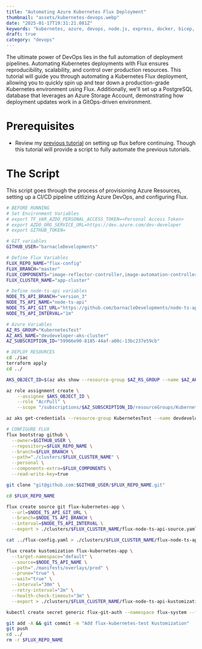 ```yaml
---
title: "Automating Azure Kubernetes Flux Deployment"
thumbnail: "assets/kubernetes-devops.webp"
date: "2025-01-17T19:31:21.081Z"
keywords: "kubernetes, azure, devops, node.js, express, docker, bicep, templates, azure pipelines, ci/cd, aks, azure container registry, flux"
draft: true
category: "devops"
---
```


The ultimate power of DevOps lies in the full automation of deployment pipelines. Automating Kubernetes deployments with Flux ensures reproducibility, scalability, and control over production resources. This tutorial will guide you through automating a Kubernetes Flux deployment, allowing you to quickly spin up and tear down a production-grade Kubernetes environment using Flux. Additionally, we'll set up a PostgreSQL database that leverages an Azure Storage Account, demonstrating how deployment updates work in a GitOps-driven environment.

# Prerequisites

- Review my [previous tutorial](/blog/) on setting up flux before continuing. Though this tutorial will provide a script to fully automate the previous tutorials.

# The Script

This script goes through the process of provisioning Azure Resources, setting up a CI/CD pipeline utitlizing Azure DevOps, and configuring Flux.

```bash
# BEFORE RUNNING
# Set Environment Variables
# export TF_VAR_AZDO_PERSONAL_ACCESS_TOKEN=<Personal Access Token>
# export AZDO_ORG_SERVICE_URL=https://dev.azure.com/dev-developer
# export GITHUB_TOKEN=

# GIT variables
GITHUB_USER="barnacleDevelopments"

# Define Flux Variables
FLUX_REPO_NAME="flux-config"
FLUX_BRANCH="master"
FLUX_COMPONENTS="image-reflector-controller,image-automation-controller"
FLUX_CLUSTER_NAME="app-cluster"

# Define node-ts-api variables
NODE_TS_API_BRANCH="version_3"
NODE_TS_API_NAME="node-ts-api"
NODE_TS_API_GIT_URL="https://github.com/barnacleDevelopments/node-ts-api-kubernetes"
NODE_TS_API_INTERVAL="1m"

# Azure Variables
AZ_RS_GROUP="KubernetesTest"
AZ_AKS_NAME="devdeveloper-aks-cluster"
AZ_SUBSCRIPTION_ID="59966e90-8185-44af-a00c-13bc237e59cb"

# DEPLOY RESOURCES
cd ./iac
terraform apply
cd ../

AKS_OBJECT_ID=$(az aks show --resource-group $AZ_RS_GROUP --name $AZ_AKS_NAME --query "identityProfile.kubeletidentity.objectId" -o tsv)

az role assignment create \
    --assignee $AKS_OBJECT_ID \
    --role "AcrPull" \
    --scope "/subscriptions/$AZ_SUBSCRIPTION_ID/resourceGroups/KubernetesTest/providers/Microsoft.ContainerRegistry/registries/devdeveloperregistry"

az aks get-credentials --resource-group KubernetesTest --name devdeveloper-aks-cluster

# CONFIGURE FLUX
flux bootstrap github \
  --owner=$GITHUB_USER \
  --repository=$FLUX_REPO_NAME \
  --branch=$FLUX_BRANCH \
  --path="./clusters/$FLUX_CLUSTER_NAME" \
  --personal \
  --components-extra=$FLUX_COMPONENTS \
  --read-write-key=true

git clone "git@github.com:$GITHUB_USER/$FLUX_REPO_NAME.git"

cd $FLUX_REPO_NAME

flux create source git flux-kubernetes-app \
  --url=$NODE_TS_API_GIT_URL \
  --branch=$NODE_TS_API_BRANCH \
  --interval=$NODE_TS_API_INTERVAL \
  --export > ./clusters/$FLUX_CLUSTER_NAME/flux-node-ts-api-source.yaml

cat ../flux-config.yaml > ./clusters/$FLUX_CLUSTER_NAME/flux-node-ts-api-source.yaml

flux create kustomization flux-kubernetes-app \
  --target-namespace="default" \
  --source=$NODE_TS_API_NAME \
  --path="./manifests/overlays/prod" \
  --prune="true" \
  --wait="true" \
  --interval="30m" \
  --retry-interval="2m" \
  --health-check-timeout="3m" \
  --export > ./clusters/$FLUX_CLUSTER_NAME/flux-node-ts-api-kustomization.yaml

kubectl create secret generic flux-git-auth --namespace flux-system --from-literal=username=barnacleDevelopments --from-literal=password=$GITHUB_TOKEN

git add -A && git commit -m "Add flux-kubernetes-test Kustomization"
git push
cd ../
rm -r $FLUX_REPO_NAME

```

##
